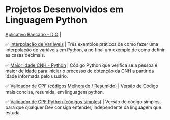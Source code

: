 # Projetos Desenvolvidos em Linguagem Python

[Aplicativo Bancário - DIO](https://github.com/Carlos-CGS/ProjetosPython/tree/main/App%20Banc%C3%A1rio) | 

✅ [Interpolação de Variáveis](https://github.com/Carlos-CGS/ProjetosPython/tree/main/Interpola%C3%A7%C3%A3o%20de%20Variaveis%20-%20Python) | Três exemplos práticos de como fazer uma interpolação de variáveis em Python, a no final um exemplo de como definir as casas decimais.

✅ [Maior Idade CNH - Python](https://github.com/Carlos-CGS/ProjetosPython/tree/main/Maior%20Idade%20CNH%20-%20Python) | Código Python que verifica se a pessoa é maior de idade para iniciar o processo de obtenção da CNH a partir da idade informada pelo usuário.

✅ [Validador de CPF (códigos Melhorado / Resumido)](https://github.com/Carlos-CGS/ProjetosPython/tree/main/Validador%20CPF%20Python%20-%20vers%C3%A3o%20Melhorada) | Versão de Código mais concisa, resumida, em linguagem python.

✅ [Validador de CPF Python (códigos simples)](https://github.com/Carlos-CGS/ProjetosPython/tree/main/Validador%20de%20CPF%20Python%20-%20C%C3%B3digo%20Simples) | Versão de código simples, para que qualquer Dev consiga entender, independente da linguagem que estuda.
